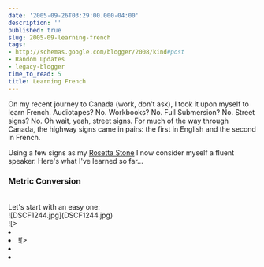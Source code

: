 ```yaml
---
date: '2005-09-26T03:29:00.000-04:00'
description: ''
published: true
slug: 2005-09-learning-french
tags:
- http://schemas.google.com/blogger/2008/kind#post
- Random Updates
- legacy-blogger
time_to_read: 5
title: Learning French
---
```


On my recent journey to Canada (work, don't ask), I took it upon myself to learn French. Audiotapes? No. Workbooks? No. Full Submersion? No. Street signs? No. Oh wait, yeah, street signs. For much of the way through Canada, the highway signs came in pairs: the first in English and the second in French.

Using a few signs as my <a href="http://en.wikipedia.org/wiki/Rosetta_stone">Rosetta Stone</a> I now consider myself a fluent speaker. Here's what I've learned so far...

<h3>Metric Conversion</h3><br />Let's start with an easy one:<br />
<div class="compare">![DSCF1244.jpg](DSCF1244.jpg)
<div class="compare">![>	<li value=](>	<li value=)
<div class="compare">![>	<li value=](>	<li value=)Awesome, now I have a fluent vocabulary of 17 words. My next challenge is to communicate with others using only these words.  Feel free to submit your suggested sentences as a comment.